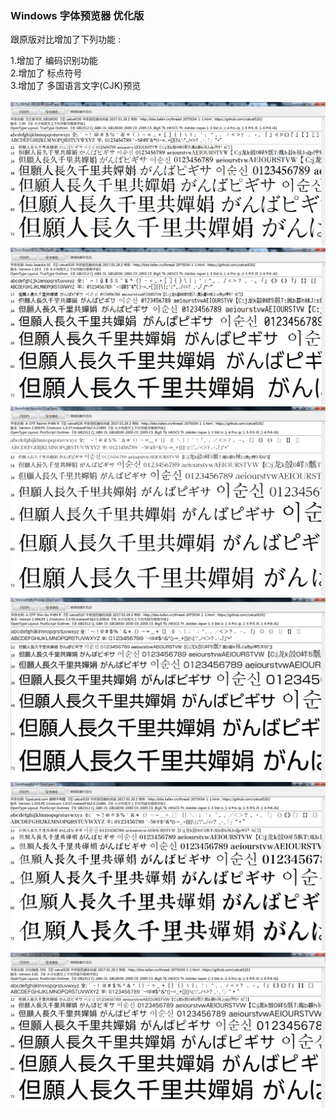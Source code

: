 <h3><b>Windows 字体预览器 优化版</b></h3>

跟原版对比增加了下列功能 : <br>

1.增加了 编码识别功能<br>
2.增加了 标点符号<br>
3.增加了 多国语言文字(CJK)预览<br><br>
<img src=https://raw.githubusercontent.com/catcat520/WinFontViewPlus/master/img/PvFontXss01.png>
<img src=https://raw.githubusercontent.com/catcat520/WinFontViewPlus/master/img/PvFontSx02.png>
<img src=https://raw.githubusercontent.com/catcat520/WinFontViewPlus/master/img/PvFontLmc02.png>
<img src=https://raw.githubusercontent.com/catcat520/WinFontViewPlus/master/img/PvFontXht02.png>
<img src=https://raw.githubusercontent.com/catcat520/WinFontViewPlus/master/img/PvFontKxzidt.png>
<img src=https://raw.githubusercontent.com/catcat520/WinFontViewPlus/master/img/PvFontQh01.png>
